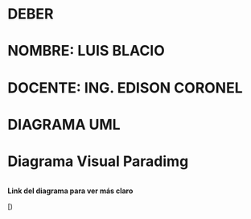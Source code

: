 # DEBER

# NOMBRE: LUIS BLACIO

# DOCENTE: ING. EDISON CORONEL


# DIAGRAMA UML

# Diagrama Visual Paradimg 

![]()


**Link del diagrama para ver más claro**

[)
